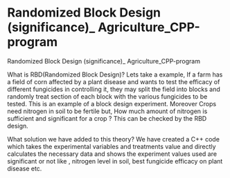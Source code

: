 # Randomized Block Design (significance)_ Agriculture_CPP-program
Randomized Block Design (significance)_ Agriculture_CPP-program


What is RBD(Randomized Block Design)?
Lets take a example,  If a farm has a field of corn affected by a plant disease and wants to test the efficacy of different fungicides in controlling it, they may split the field into blocks and randomly treat section of each block with the various fungicides to be tested. This is an example of a block design experiment. Moreover Crops need nitrogen in soil to be fertile but, How much amount of nitrogen is sufficient and significant for a crop ? This can be checked by the RBD design. 

What solution we have added to this theory?
We have created a C++ code which takes the experimental variables and treatments value and directly calculates the necessary data and shows the experiment values used are significant or not like , nitrogen level in soil, best fungicide efficacy on plant disease etc.  

